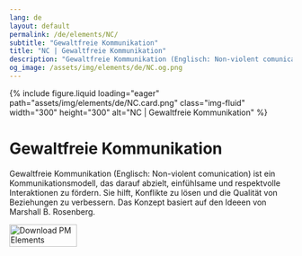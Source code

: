 ```yaml
---
lang: de
layout: default
permalink: /de/elements/NC/
subtitle: "Gewaltfreie Kommunikation"
title: "NC | Gewaltfreie Kommunikation"
description: "Gewaltfreie Kommunikation (Englisch: Non-violent comunication) ist ein Kommunikationsmodell, das darauf abzielt, einfühlsame und respektvolle Interaktionen zu fördern. Sie hilft, Konflikte zu lösen und die Qualität von Beziehungen zu verbessern. Das Konzept basiert auf den Ideeen von Marshall B. Rosenberg."
og_image: /assets/img/elements/de/NC.og.png
---
```


{% include figure.liquid loading="eager" path="assets/img/elements/de/NC.card.png" class="img-fluid" width="300" height="300" alt="NC | Gewaltfreie Kommunikation" %}

# Gewaltfreie Kommunikation

Gewaltfreie Kommunikation (Englisch: Non-violent comunication) ist ein Kommunikationsmodell, das darauf abzielt, einfühlsame und respektvolle Interaktionen zu fördern. Sie hilft, Konflikte zu lösen und die Qualität von Beziehungen zu verbessern. Das Konzept basiert auf den Ideeen von Marshall B. Rosenberg.

<a href="https://apps.apple.com/app/apple-store/id6738084498?pt=127441684&ct=website&mt=8">
  <img src="{{ "assets/img/en/appstore.png" | relative_url }}" width="120" height="40" alt="Download PM Elements">
</a>
